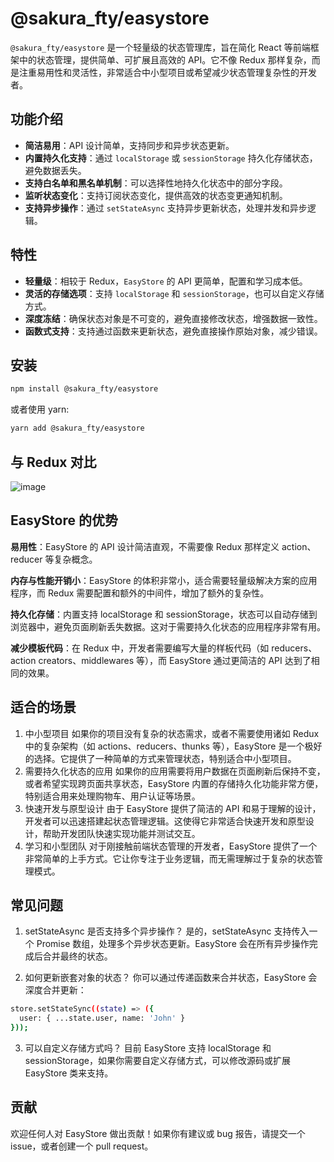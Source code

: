 # @sakura_fty/easystore

`@sakura_fty/easystore` 是一个轻量级的状态管理库，旨在简化 React 等前端框架中的状态管理，提供简单、可扩展且高效的 API。它不像 Redux 那样复杂，而是注重易用性和灵活性，非常适合中小型项目或希望减少状态管理复杂性的开发者。

## 功能介绍

- **简洁易用**：API 设计简单，支持同步和异步状态更新。
- **内置持久化支持**：通过 `localStorage` 或 `sessionStorage` 持久化存储状态，避免数据丢失。
- **支持白名单和黑名单机制**：可以选择性地持久化状态中的部分字段。
- **监听状态变化**：支持订阅状态变化，提供高效的状态变更通知机制。
- **支持异步操作**：通过 `setStateAsync` 支持异步更新状态，处理并发和异步逻辑。

## 特性

- **轻量级**：相较于 Redux，`EasyStore` 的 API 更简单，配置和学习成本低。
- **灵活的存储选项**：支持 `localStorage` 和 `sessionStorage`，也可以自定义存储方式。
- **深度冻结**：确保状态对象是不可变的，避免直接修改状态，增强数据一致性。
- **函数式支持**：支持通过函数来更新状态，避免直接操作原始对象，减少错误。

## 安装

```bash
npm install @sakura_fty/easystore
```
或者使用 yarn:
```bash
yarn add @sakura_fty/easystore
```

## 与 Redux 对比
![image](https://github.com/user-attachments/assets/ded00acf-d879-43ce-835f-98252d5f1065)

## EasyStore 的优势

**易用性**：EasyStore 的 API 设计简洁直观，不需要像 Redux 那样定义 action、reducer 等复杂概念。

**内存与性能开销小**：EasyStore 的体积非常小，适合需要轻量级解决方案的应用程序，而 Redux 需要配置和额外的中间件，增加了额外的复杂性。

**持久化存储**：内置支持 localStorage 和 sessionStorage，状态可以自动存储到浏览器中，避免页面刷新丢失数据。这对于需要持久化状态的应用程序非常有用。

**减少模板代码**：在 Redux 中，开发者需要编写大量的样板代码（如 reducers、action creators、middlewares 等），而 EasyStore 通过更简洁的 API 达到了相同的效果。


## 适合的场景

1. 中小型项目
如果你的项目没有复杂的状态需求，或者不需要使用诸如 Redux 中的复杂架构（如 actions、reducers、thunks 等），EasyStore 是一个极好的选择。它提供了一种简单的方式来管理状态，特别适合中小型项目。
2. 需要持久化状态的应用
如果你的应用需要将用户数据在页面刷新后保持不变，或者希望实现跨页面共享状态，EasyStore 内置的存储持久化功能非常方便，特别适合用来处理购物车、用户认证等场景。
3. 快速开发与原型设计
由于 EasyStore 提供了简洁的 API 和易于理解的设计，开发者可以迅速搭建起状态管理逻辑。这使得它非常适合快速开发和原型设计，帮助开发团队快速实现功能并测试交互。
4. 学习和小型团队
对于刚接触前端状态管理的开发者，EasyStore 提供了一个非常简单的上手方式。它让你专注于业务逻辑，而无需理解过于复杂的状态管理模式。

## 常见问题

1. setStateAsync 是否支持多个异步操作？
是的，setStateAsync 支持传入一个 Promise 数组，处理多个异步状态更新。EasyStore 会在所有异步操作完成后合并最终的状态。

2. 如何更新嵌套对象的状态？
你可以通过传递函数来合并状态，EasyStore 会深度合并更新：
```bash
store.setStateSync((state) => ({
  user: { ...state.user, name: 'John' }
}));
```
3. 可以自定义存储方式吗？
目前 EasyStore 支持 localStorage 和 sessionStorage，如果你需要自定义存储方式，可以修改源码或扩展 EasyStore 类来支持。

## 贡献

欢迎任何人对 EasyStore 做出贡献！如果你有建议或 bug 报告，请提交一个 issue，或者创建一个 pull request。
